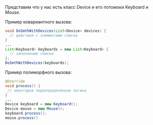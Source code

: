 Представим что у нас есть класс Device и его потомоки Keyboard и Mouse.

Пример ковариантного вызова:
``` Java
void DoSmthWithDevices(List<Device> devices) {
  // действия с элементами списка
}
...
List<Keyboard> keyboards = new List<Keyboard> {
  // заполнение списка
};
DoSmthWithDevices(keyboards);
```

Пример полиморфного вызова:
``` Java
@Override
void process() {
 // некоторая переопределённая логика
}
...
Device keyboard = new Keyboard();
Device mouse = new Mouse();
keyboard.process();
mouse.process()
```
